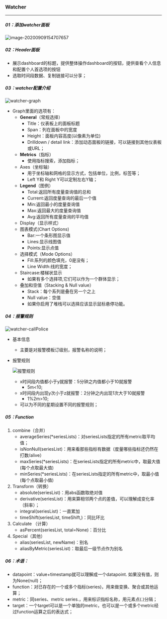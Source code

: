 ### Watcher

------

##### 01：添加watcher面板

![image-20200909154707657](/Users/likang/Code/Git/Middleware/Tool/photos/watcher-panel.png)

##### 02：Header面板

- 展示dashboard的标题，提供整体操作dashboard的按钮，提供查看个人信息和配置个人首选项的按钮
- 选取时间段数据、复制链接可以分享；

##### 03：watcher配置介绍

![watcher-graph](/Users/likang/Code/Git/Middleware/Tool/photos/watcher-graph.png)

- Graph里面的选项有：
  - **General**（常规选择）
    - Title：仪表板上的面板标题
    - Span：列在面板中的宽度
    - Height：面板内容高度(以像素为单位)
    - Drilldown / detail link：添加动态面板的链接，可以链接到其他仪表板或URL；
  - **Metrics**（指标）
    - 使用指标搜索，添加指标；
  - Axes（坐标轴）
    -  用于坐标轴和网格的显示方式，包括单位，比例，标签等；
    - Left Y和 Right Y可以定制左右Y轴；
  - **Legend**（图例）
    - Total:返回所有度量查询值的总和
    - Current:返回度量查询的最后一个值
    - Min:返回最小的度量查询值
    - Max:返回最大的度量查询值
    -  Avg:返回所有度量查询的平均值
  -  Display（显示样式）
    - 图表模式(Chart Options)
      - Bar:一个条形图显示值
      - Lines:显示线图值
      - Points:显示点值
    - 选择模式（Mode Options）
      - Fill:系列的颜色填充，0是没有；
      - Line Width:线的宽度；
    - Staircase:楼梯状显示
      - 如果有多个选择项,它们可以作为一个群体显示；
    - 叠加和空值（Stacking & Null value）
      - Stack：每个系列是叠在另一个之上
      - Null value：空值
      - 如果你启用了堆栈可以选择应该显示鼠标悬停功能。

##### 04：报警规则

![watcher-callPolice](/Users/likang/Code/Git/Middleware/Tool/photos/watcher-callPolice.png)

- 基本信息

  - 主要是对报警模板订级别，报警名称的说明；

- 报警规则

  ![报警规则](/Users/likang/Code/Git/Middleware/Tool/photos/报警规则.png)

  - x时间段内值都小于y就报警：5分钟之内值都小于10就报警
    - 5m<10;
  - x时间段内出现y次小于z就报警：2分钟之内出现1次大于10就报警
    - 1%2m>10;
  - 可以为不同的星期设置不同的报警规则；

##### 05：Function

1. combine（合并）
   - averageSeries(*seriesLists)：对seriesLists指定的所有metric取平均值；
   - isNonNull(seriesList)：用来看那些指标有数据（度量哪些指标还仍然在打数/alive）
   - maxSeries(*seriesLists)：在seriesLists指定的所有metric中，取最大值(每个点取最大值)
   - minSeries(*seriesLists)：在seriesLists指定的所有metric中，取最小值(每个点取最小值)
2. Transform（转换）
   - absolute(seriesList)：用abs函数取绝对值
   - derivative(seriesList)：用来算相邻两个点的差值，可以理解成变化率（斜率）；
   - integral(seriesList)：一直累加
   - timeShift(seriesList, timeShift,)：同比环比
3. Calculate （计算）
   - asPercent(seriesList, total=None)：百分比
4. Special（其他）
   - alias(seriesList, newName)：别名
   - aliasByMetric(seriesList)：取最后一级节点作为别名

##### 06：术语：

- datapoint：value+timestamp就可以理解成一个datapoint. 如果没有值，则为None(null)；
- function：对已存在的一个或多个指标(series)，用来做变换、聚合或其他运算；
- metric：同series、metric series.，用来标识指标名称，用元素点(.)分隔；
- target：一个target可以是一个单独的metric，也可以是一个或多个metric经过function运算之后的表达式；